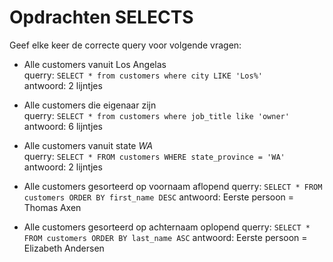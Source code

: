 # Opdrachten SELECTS
Geef elke keer de correcte query voor volgende vragen:

- Alle customers vanuit Los Angelas<br>
  querry: ```SELECT * from customers where city LIKE 'Los%'``` <br>
  antwoord: 2 lijntjes

- Alle customers die eigenaar zijn<br>
  querry:  ```SELECT * from customers where job_title like 'owner'```<br>
  antwoord: 6 lijntjes 
 
- Alle customers vanuit state *WA*<br>
  querry: ```SELECT * FROM customers WHERE state_province = 'WA'```
  antwoord: 2 lijntjes

- Alle customers gesorteerd op voornaam aflopend
  querry: ```SELECT * FROM customers ORDER BY first_name DESC```
  antwoord: Eerste persoon = Thomas Axen

- Alle customers gesorteerd op achternaam oplopend
  querry: ```SELECT * FROM customers ORDER BY last_name ASC```
  antwoord: Eerste persoon = Elizabeth Andersen